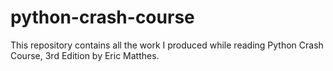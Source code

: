 # python-crash-course
This repository contains all the work I produced while reading Python Crash Course, 3rd Edition by Eric Matthes.
